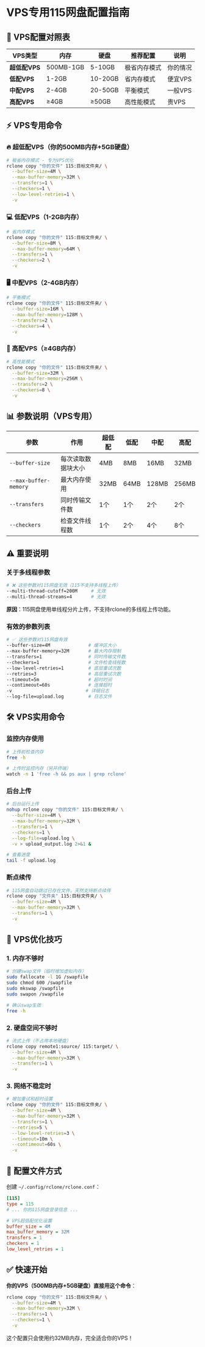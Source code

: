 # VPS专用115网盘配置指南

## 🎯 VPS配置对照表

| VPS类型 | 内存 | 硬盘 | 推荐配置 | 说明 |
|---------|------|------|----------|------|
| **超低配VPS** | 500MB-1GB | 5-10GB | 极省内存模式 | 你的情况 |
| **低配VPS** | 1-2GB | 10-20GB | 省内存模式 | 便宜VPS |
| **中配VPS** | 2-4GB | 20-50GB | 平衡模式 | 一般VPS |
| **高配VPS** | ≥4GB | ≥50GB | 高性能模式 | 贵VPS |

## ⚡ VPS专用命令

### 🔥 超低配VPS（你的500MB内存+5GB硬盘）
```bash
# 极省内存模式 - 专为VPS优化
rclone copy "你的文件" 115:目标文件夹/ \
  --buffer-size=4M \
  --max-buffer-memory=32M \
  --transfers=1 \
  --checkers=1 \
  --low-level-retries=1 \
  -v
```

### 💻 低配VPS（1-2GB内存）
```bash
# 省内存模式
rclone copy "你的文件" 115:目标文件夹/ \
  --buffer-size=8M \
  --max-buffer-memory=64M \
  --transfers=1 \
  --checkers=2 \
  -v
```

### 🖥️ 中配VPS（2-4GB内存）
```bash
# 平衡模式
rclone copy "你的文件" 115:目标文件夹/ \
  --buffer-size=16M \
  --max-buffer-memory=128M \
  --transfers=2 \
  --checkers=4 \
  -v
```

### 🚀 高配VPS（≥4GB内存）
```bash
# 高性能模式
rclone copy "你的文件" 115:目标文件夹/ \
  --buffer-size=32M \
  --max-buffer-memory=256M \
  --transfers=2 \
  --checkers=8 \
  -v
```

## 📊 参数说明（VPS专用）

| 参数 | 作用 | 超低配 | 低配 | 中配 | 高配 |
|------|------|--------|------|------|------|
| `--buffer-size` | 每次读取数据块大小 | 4MB | 8MB | 16MB | 32MB |
| `--max-buffer-memory` | 最大内存使用 | 32MB | 64MB | 128MB | 256MB |
| `--transfers` | 同时传输文件数 | 1个 | 1个 | 2个 | 2个 |
| `--checkers` | 检查文件线程数 | 1个 | 2个 | 4个 | 8个 |

## ⚠️ 重要说明

### 关于多线程参数
```bash
# ❌ 这些参数对115网盘无效（115不支持多线程上传）
--multi-thread-cutoff=200M     # 无效
--multi-thread-streams=4       # 无效
```

**原因**：115网盘使用单线程分片上传，不支持rclone的多线程上传功能。

### 有效的参数列表
```bash
# ✅ 这些参数对115网盘有效
--buffer-size=4M              # 缓冲区大小
--max-buffer-memory=32M       # 最大内存限制
--transfers=1                 # 同时传输文件数
--checkers=1                  # 文件检查线程数
--low-level-retries=1         # 底层重试次数
--retries=3                   # 高层重试次数
--timeout=5m                  # 超时时间
--contimeout=60s              # 连接超时
-v                           # 详细日志
--log-file=upload.log         # 日志文件
```

## 🛠️ VPS实用命令

### 监控内存使用
```bash
# 上传前检查内存
free -h

# 上传时监控内存（另开终端）
watch -n 1 'free -h && ps aux | grep rclone'
```

### 后台上传
```bash
# 后台运行上传
nohup rclone copy "你的文件" 115:目标文件夹/ \
  --buffer-size=4M \
  --max-buffer-memory=32M \
  --transfers=1 \
  --checkers=1 \
  --log-file=upload.log \
  -v > upload_output.log 2>&1 &

# 查看进度
tail -f upload.log
```

### 断点续传
```bash
# 115网盘自动跳过已存在文件，天然支持断点续传
rclone copy "文件夹" 115:目标文件夹/ \
  --buffer-size=4M \
  --max-buffer-memory=32M \
  --transfers=1 \
  -v
```

## 🔧 VPS优化技巧

### 1. 内存不够时
```bash
# 创建swap文件（临时增加虚拟内存）
sudo fallocate -l 1G /swapfile
sudo chmod 600 /swapfile
sudo mkswap /swapfile
sudo swapon /swapfile

# 确认swap生效
free -h
```

### 2. 硬盘空间不够时
```bash
# 流式上传（不占用本地硬盘）
rclone copy remote1:source/ 115:target/ \
  --buffer-size=4M \
  --max-buffer-memory=32M \
  --transfers=1 \
  -v
```

### 3. 网络不稳定时
```bash
# 增加重试和超时设置
rclone copy "你的文件" 115:目标文件夹/ \
  --buffer-size=4M \
  --max-buffer-memory=32M \
  --transfers=1 \
  --retries=5 \
  --low-level-retries=3 \
  --timeout=10m \
  --contimeout=60s \
  -v
```

## 📝 配置文件方式

创建 `~/.config/rclone/rclone.conf`：

```ini
[115]
type = 115
# ... 你的115网盘登录信息 ...

# VPS超低配优化设置
buffer_size = 4M
max_buffer_memory = 32M
transfers = 1
checkers = 1
low_level_retries = 1
```

## ✅ 快速开始

**你的VPS（500MB内存+5GB硬盘）直接用这个命令**：

```bash
rclone copy "你的文件" 115:目标文件夹/ \
  --buffer-size=4M \
  --max-buffer-memory=32M \
  --transfers=1 \
  --checkers=1 \
  -v
```

这个配置只会使用约32MB内存，完全适合你的VPS！
